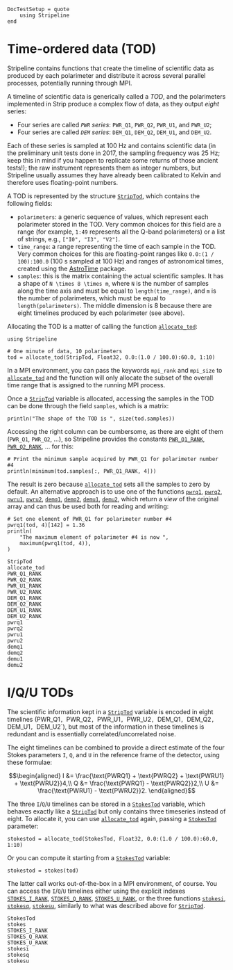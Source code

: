 ```@meta
DocTestSetup = quote
    using Stripeline
end
```

# Time-ordered data (TOD)

Stripeline contains functions that create the timeline of scientific
data as produced by each polarimeter and distribute it across several
parallel processes, potentially running through MPI.

A timeline of scientific data is generically called a *TOD*, and the
polarimeters implemented in Strip produce a complex flow of data, as
they output *eight* series:

-   Four series are called *`PWR` series*: `PWR_Q1`,
    `PWR_Q2`, `PWR_U1`, and `PWR_U2`;
-   Four series are called *`DEM` series*: `DEM_Q1`,
    `DEM_Q2`, `DEM_U1`, and `DEM_U2`.
    
Each of these series is sampled at 100 Hz and contains scientific data
(in the preliminary unit tests done in 2017, the sampling frequency
was 25 Hz; keep this in mind if you happen to replicate some returns
of those ancient tests!); the raw instrument represents them as
integer numbers, but Stripeline usually assumes they have already been
calibrated to Kelvin and therefore uses floating-point numbers.

A TOD is represented by the structure [`StripTod`](@ref), which
contains the following fields:

-   `polarimeters`: a generic sequence of values, which represent each
    polarimeter stored in the TOD. Very common choices for this field
    are a range (for example, `1:49` represents all the Q-band
    polarimeters) or a list of strings, e.g., `["I0", "I3", "V2"]`.
-   `time_range`: a range representing the time of each sample in the
    TOD. Very common choices for this are floating-point ranges like
    `0.0:(1 / 100):100.0` (100 s sampled at 100 Hz) and ranges of
    astronomical times, created using the
    [AstroTime](https://juliaastro.github.io/AstroTime.jl/stable/)
    package.
-   `samples`: this is the matrix containing the actual scientific
    samples. It has a shape of ``N \times 8 \times m``, where ``N`` is
    the number of samples along the time axis and must be equal to
    `length(time_range)`, and ``m`` is the number of polarimeters,
    which must be equal to `length(polarimeters)`. The middle
    dimension is 8 because there are eight timelines produced by each
    polarimeter (see above).

Allocating the TOD is a matter of calling the function
[`allocate_tod`](@ref):

```@example tods
using Stripeline

# One minute of data, 10 polarimeters
tod = allocate_tod(StripTod, Float32, 0.0:(1.0 / 100.0):60.0, 1:10)
```

In a MPI environment, you can pass the keywords `mpi_rank` and
`mpi_size` to [`allocate_tod`](@ref) and the function will only
allocate the subset of the overall time range that is assigned to the
running MPI process.

Once a [`StripTod`](@ref) variable is allocated, accessing the samples
in the TOD can be done through the field `samples`, which is a matrix:

```@example tods
println("The shape of the TOD is ", size(tod.samples))
```

Accessing the right column can be cumbersome, as there are eight of
them (`PWR_Q1`, `PWR_Q2`, …), so Stripeline provides the constants
[`PWR_Q1_RANK`](@ref), [`PWR_Q2_RANK`](@ref), … for this:

```@example tods
# Print the minimum sample acquired by PWR_Q1 for polarimeter number #4
println(minimum(tod.samples[:, PWR_Q1_RANK, 4]))
```

The result is zero because [`allocate_tod`](@ref) sets all the samples
to zero by default. An alternative approach is to use one of the
functions [`pwrq1`](@ref), [`pwrq2`](@ref), [`pwru1`](@ref),
[`pwru2`](@ref), [`demq1`](@ref), [`demq2`](@ref), [`demu1`](@ref),
[`demu2`](@ref), which return a *view* of the original array and can
thus be used both for reading and writing:

```@example tods
# Set one element of PWR_Q1 for polarimeter number #4
pwrq1(tod, 4)[142] = 1.36
println(
    "The maximum element of polarimeter #4 is now ", 
    maximum(pwrq1(tod, 4)),
)
```

```@docs
StripTod
allocate_tod
PWR_Q1_RANK
PWR_Q2_RANK
PWR_U1_RANK
PWR_U2_RANK
DEM_Q1_RANK
DEM_Q2_RANK
DEM_U1_RANK
DEM_U2_RANK
pwrq1
pwrq2
pwru1
pwru2
demq1
demq2
demu1
demu2
```


# I/Q/U TODs

The scientific information kept in a [`StripTod`](@ref) variable is
encoded in eight timelines (PWR_Q1`, `PWR_Q2`, `PWR_U1`, `PWR_U2`,
`DEM_Q1`, `DEM_Q2`, `DEM_U1`, `DEM_U2`), but most of the information
in these timelines is redundant and is essentially
correlated/uncorrelated noise.

The eight timelines can be combined to provide a direct estimate of
the four Stokes parameters ``I``, ``Q``, and ``U`` in the reference
frame of the detector, using these formulae:

```math
\begin{aligned}
I &= \frac{\text{PWRQ1} + \text{PWRQ2} + \text{PWRU1} + \text{PWRU2}}4,\\
Q &= \frac{\text{PWRQ1} - \text{PWRQ2}}2,\\
U &= \frac{\text{PWRU1} - \text{PWRU2}}2.
\end{aligned}
```

The three ``I``/``Q``/``U`` timelines can be stored in a
[`StokesTod`](@ref) variable, which behaves exactly like a
[`StripTod`](@ref) but only contains three timeseries instead of
eight. To allocate it, you can use [`allocate_tod`](@ref) again,
passing a [`StokesTod`](@ref) parameter:

```@example tods
stokestod = allocate_tod(StokesTod, Float32, 0.0:(1.0 / 100.0):60.0, 1:10)
```

Or you can compute it starting from a [`StokesTod`](@ref) variable:

```@example tods
stokestod = stokes(tod)
```

The latter call works out-of-the-box in a MPI environment, of course.
You can access the ``I``/``Q``/``U`` timelines either using the
explicit indexes [`STOKES_I_RANK`](@ref), [`STOKES_Q_RANK`](@ref),
[`STOKES_U_RANK`](@ref), or the three functions [`stokesi`](@ref),
[`stokesq`](@ref), [`stokesu`](@ref), similarly to what was described
above for [`StripTod`](@ref).

```@docs
StokesTod
stokes
STOKES_I_RANK
STOKES_Q_RANK
STOKES_U_RANK
stokesi
stokesq
stokesu
```
